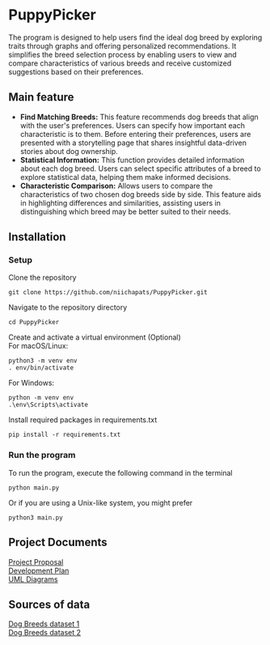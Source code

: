 # PuppyPicker

The program is designed to help users find the ideal dog breed by exploring traits through graphs and offering personalized recommendations. It simplifies the breed selection process by enabling users to view and compare characteristics of various breeds and receive customized suggestions based on their preferences.

## Main feature
- **Find Matching Breeds:** This feature recommends dog breeds that align with the user's preferences. Users can specify how important each characteristic is to them. Before entering their preferences, users are presented with a storytelling page that shares insightful data-driven stories about dog ownership.
- **Statistical Information:** This function provides detailed information about each dog breed. Users can select specific attributes of a breed to explore statistical data, helping them make informed decisions.
- **Characteristic Comparison:** Allows users to compare the characteristics of two chosen dog breeds side by side. This feature aids in highlighting differences and similarities, assisting users in distinguishing which breed may be better suited to their needs.

## Installation

### Setup

Clone the repository
```
git clone https://github.com/niichapats/PuppyPicker.git
```
Navigate to the repository directory
```
cd PuppyPicker
```
Create and activate a virtual environment (Optional)  
For macOS/Linux:
```
python3 -m venv env
. env/bin/activate
```
For Windows:
```
python -m venv env
.\env\Scripts\activate
```
Install required packages in requirements.txt
```
pip install -r requirements.txt
```

### Run the program
To run the program, execute the following command in the terminal
```
python main.py
```

Or if you are using a Unix-like system, you might prefer
```
python3 main.py
```

## Project Documents
[Project Proposal](https://docs.google.com/document/d/1PfOkQNRNssTYF7hYASw-kZtYws7OuAx6x-9RGq7cPsQ/edit?usp=sharing)  
[Development Plan](Development_Plan)  
[UML Diagrams](UML_Diagrams)  

## Sources of data
[Dog Breeds dataset 1](https://www.kaggle.com/datasets/mexwell/dog-breeds-dogtime-dataset)  
[Dog Breeds dataset 2](https://www.kaggle.com/datasets/warcoder/dog-breeds-details)
